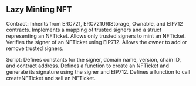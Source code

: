 ## Lazy Minting NFT

Contract:
Inherits from ERC721, ERC721URIStorage, Ownable, and EIP712 contracts.
Implements a mapping of trusted signers and a struct representing an NFTicket.
Allows only trusted signers to mint an NFTicket.
Verifies the signer of an NFTicket using EIP712.
Allows the owner to add or remove trusted signers.

Script:
Defines constants for the signer, domain name, version, chain ID, and contract address.
Defines a function to create an NFTicket and generate its signature using the signer and EIP712.
Defines a function to call createNFTicket and sell an NFTicket.
